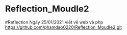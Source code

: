 # Reflection_Moudle2
#Reflection Ngày 25/01/2021 viết về web và php https://github.com/phamdao0220/Reflection_Moudle2.git
